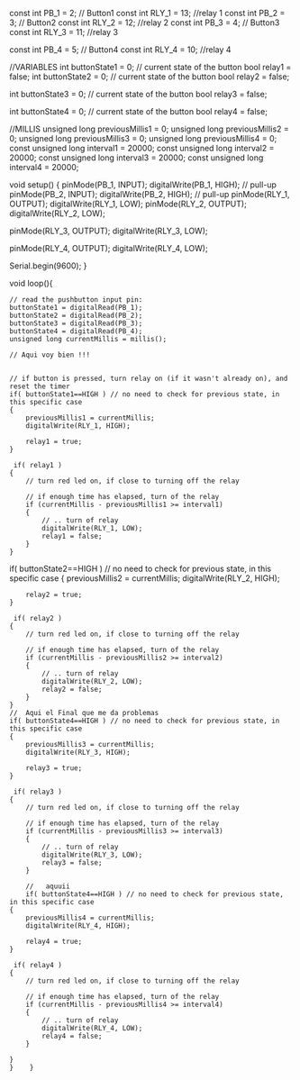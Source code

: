 const int PB_1 = 2; // Button1
const int RLY_1 = 13; //relay 1
const int PB_2 = 3; // Button2
const int RLY_2 = 12; //relay 2
const int PB_3 = 4; // Button3
const int RLY_3 = 11; //relay 3

const int PB_4 = 5; // Button4
const int RLY_4 = 10; //relay 4

//VARIABLES
int buttonState1 = 0; 
    // current state of the button
bool relay1 = false;
int buttonState2 = 0; 
    // current state of the button
bool relay2 = false;

int buttonState3 = 0; 
    // current state of the button
bool relay3 = false;

int buttonState4 = 0; 
    // current state of the button
bool relay4 = false;

//MILLIS
unsigned long previousMillis1 = 0;
unsigned long previousMillis2 = 0;
unsigned long previousMillis3 = 0;
unsigned long previousMillis4 = 0;
const unsigned long interval1 = 20000;
const unsigned long interval2 = 20000;
const unsigned long interval3 = 20000;
const unsigned long interval4 = 20000;





void setup()
{
  pinMode(PB_1, INPUT);
  digitalWrite(PB_1, HIGH); // pull-up
  pinMode(PB_2, INPUT);
  digitalWrite(PB_2, HIGH); // pull-up
  pinMode(RLY_1, OUTPUT);
  digitalWrite(RLY_1, LOW);
  pinMode(RLY_2, OUTPUT);
  digitalWrite(RLY_2, LOW);

  
pinMode(RLY_3, OUTPUT);
  digitalWrite(RLY_3, LOW);

 pinMode(RLY_4, OUTPUT);
  digitalWrite(RLY_4, LOW); 
  
  Serial.begin(9600);
 }


void loop(){

    // read the pushbutton input pin:
    buttonState1 = digitalRead(PB_1);
    buttonState2 = digitalRead(PB_2);
    buttonState3 = digitalRead(PB_3);
    buttonState4 = digitalRead(PB_4);
    unsigned long currentMillis = millis();

    // Aqui voy bien !!!
    

    // if button is pressed, turn relay on (if it wasn't already on), and reset the timer
    if( buttonState1==HIGH ) // no need to check for previous state, in this specific case
    {
        previousMillis1 = currentMillis;
        digitalWrite(RLY_1, HIGH);
        
        relay1 = true;
    }

     if( relay1 )
    {
        // turn red led on, if close to turning off the relay
        
        // if enough time has elapsed, turn of the relay
        if (currentMillis - previousMillis1 >= interval1) 
        {
            // .. turn of relay
            digitalWrite(RLY_1, LOW);
            relay1 = false;
        }
    } 

if( buttonState2==HIGH ) // no need to check for previous state, in this specific case
    {
        previousMillis2 = currentMillis;
        digitalWrite(RLY_2, HIGH);
        
        relay2 = true;
    }

     if( relay2 )
    {
        // turn red led on, if close to turning off the relay
        
        // if enough time has elapsed, turn of the relay
        if (currentMillis - previousMillis2 >= interval2) 
        {
            // .. turn of relay
            digitalWrite(RLY_2, LOW);
            relay2 = false;
        }
    }
    //  Aqui el Final que me da problemas
    if( buttonState4==HIGH ) // no need to check for previous state, in this specific case
    {
        previousMillis3 = currentMillis;
        digitalWrite(RLY_3, HIGH);
        
        relay3 = true;
    }

     if( relay3 )
    {
        // turn red led on, if close to turning off the relay
        
        // if enough time has elapsed, turn of the relay
        if (currentMillis - previousMillis3 >= interval3) 
        {
            // .. turn of relay
            digitalWrite(RLY_3, LOW);
            relay3 = false;
        }

        //   aquuii
        if( buttonState4==HIGH ) // no need to check for previous state, in this specific case
    {
        previousMillis4 = currentMillis;
        digitalWrite(RLY_4, HIGH);
        
        relay4 = true;
    }

     if( relay4 )
    {
        // turn red led on, if close to turning off the relay
        
        // if enough time has elapsed, turn of the relay
        if (currentMillis - previousMillis4 >= interval4) 
        {
            // .. turn of relay
            digitalWrite(RLY_4, LOW);
            relay4 = false;
        }
    
    }
    }    } 

